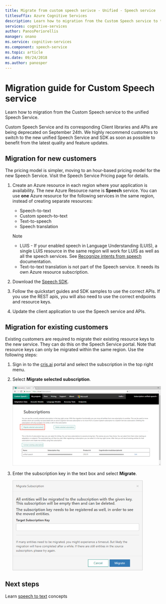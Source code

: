 ```yaml
---
title: Migrate from custom speech serivce - Unified - Speech service
titlesuffix: Azure Cognitive Services 
description: Learn how to migration from the Custom Speech service to the unified Speech Service.
services: cognitive-services
author: PanosPeriorellis
manager: onano
ms.service: cognitive-services
ms.component: speech-service
ms.topic: article
ms.date: 09/24/2018
ms.author: panosper
---
```

# Migration guide for Custom Speech service
Learn how to migration from the Custom Speech service to the unified Speech Service.

Custom Speech Service and its corresponding Client libraries and APIs are being deprecated on September 24th. We highly recommend customers to switch to the new unified Speech Service and SDK as soon as possible to benefit from the latest quality and feature updates. 
 
## Migration for new customers

The pricing model is simpler, moving to an hour-based pricing model for the new Speech Service. Visit the Speech Service Pricing page for details.  

1. Create an Azure resource in each region where your application is availability. The new Azure Resource name is **Speech** service. You can use **one** Azure resource for the following services in the same region, instead of creating separate resources:

    * Speech-to-text
    * Custom speech-to-text
    * Text-to-speech
    * Speech translation

    > [!NOTE]
    > * LUIS - If your enabled speech in Language Understanding (LUIS), a single LUIS resource in the same region will work for LUIS as well as all the speech services. See [Recognize intents from speech](how-to-recognize-intents-from-speech-csharp.md) documentation.
    > * Text-to-text translation is not part of the Speech service. It needs its own Azure resource subscription. 

2. Download the [Speech SDK](speech-sdk.md). 

3. Follow the quickstart guides and SDK samples to use the correct APIs. If you use the REST apis, you will also need to use the correct endpoints and resource keys. 

4. Update the client application to use the Speech service and APIs. 
  
## Migration for existing customers
Existing customers are required to migrate their existing resource keys to the new service. They can do this on the Speech Service portal. Note that resource keys can only be migrated within the same region. Use the following steps:

1. Sign in to the [cris.ai](http://www.cris.ai) portal and select the subscription in the top right menu. 

2. Select **Migrate selected subscription**.

    ![Enter subscription to migrate](./media/migrate-from-custom-speech-service/migrate-selected-subscriptions.png)

3. Enter the subscription key in the text box and select **Migrate**.

    ![Enter subscription to migrate](./media/migrate-from-custom-speech-service/migrate-dialog.png)

## Next steps

Learn [speech to text](./speech-to-text.md) concepts